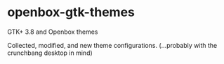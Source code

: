 openbox-gtk-themes
==================

GTK+ 3.8 and Openbox themes

Collected, modified, and new theme configurations.
(...probably with the crunchbang desktop in mind)
